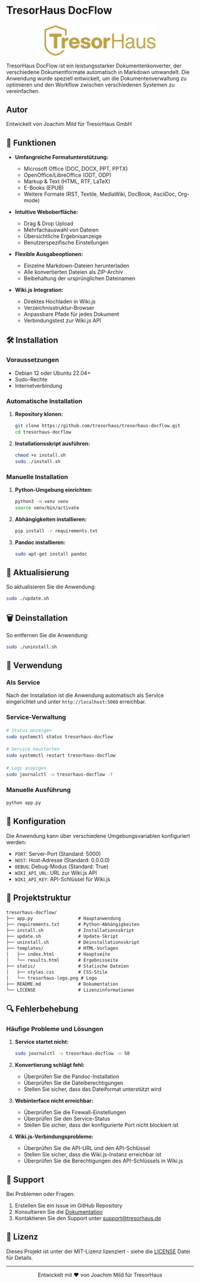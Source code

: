 # TresorHaus DocFlow

<p align="center">
  <img src="static/tresorhaus-logo.png" alt="TresorHaus Logo" width="300"/>
</p>

TresorHaus DocFlow ist ein leistungsstarker Dokumentenkonverter, der verschiedene Dokumentformate automatisch in Markdown umwandelt. Die Anwendung wurde speziell entwickelt, um die Dokumentenverwaltung zu optimieren und den Workflow zwischen verschiedenen Systemen zu vereinfachen.

## Autor
Entwickelt von Joachim Mild für TresorHaus GmbH

## 🚀 Funktionen

- **Umfangreiche Formatunterstützung:**
  - Microsoft Office (DOC, DOCX, PPT, PPTX)
  - OpenOffice/LibreOffice (ODT, ODP)
  - Markup & Text (HTML, RTF, LaTeX)
  - E-Books (EPUB)
  - Weitere Formate (RST, Textile, MediaWiki, DocBook, AsciiDoc, Org-mode)

- **Intuitive Weboberfläche:**
  - Drag & Drop Upload
  - Mehrfachauswahl von Dateien
  - Übersichtliche Ergebnisanzeige
  - Benutzerspezifische Einstellungen

- **Flexible Ausgabeoptionen:**
  - Einzelne Markdown-Dateien herunterladen
  - Alle konvertierten Dateien als ZIP-Archiv
  - Beibehaltung der ursprünglichen Dateinamen

- **Wiki.js Integration:**
  - Direktes Hochladen in Wiki.js
  - Verzeichnisstruktur-Browser
  - Anpassbare Pfade für jedes Dokument
  - Verbindungstest zur Wiki.js API

## 🛠 Installation

### Voraussetzungen

- Debian 12 oder Ubuntu 22.04+
- Sudo-Rechte
- Internetverbindung

### Automatische Installation

1. **Repository klonen:**
   ```bash
   git clone https://github.com/tresorhaus/tresorhaus-docflow.git
   cd tresorhaus-docflow
   ```

2. **Installationsskript ausführen:**
   ```bash
   chmod +x install.sh
   sudo ./install.sh
   ```

### Manuelle Installation

1. **Python-Umgebung einrichten:**
   ```bash
   python3 -m venv venv
   source venv/bin/activate
   ```

2. **Abhängigkeiten installieren:**
   ```bash
   pip install -r requirements.txt
   ```

3. **Pandoc installieren:**
   ```bash
   sudo apt-get install pandoc
   ```

## 🔄 Aktualisierung

So aktualisieren Sie die Anwendung:

```bash
sudo ./update.sh
```

## 🗑 Deinstallation

So entfernen Sie die Anwendung:

```bash
sudo ./uninstall.sh
```

## 🚦 Verwendung

### Als Service
Nach der Installation ist die Anwendung automatisch als Service eingerichtet und unter `http://localhost:5000` erreichbar.

### Service-Verwaltung
```bash
# Status anzeigen
sudo systemctl status tresorhaus-docflow

# Service neustarten
sudo systemctl restart tresorhaus-docflow

# Logs anzeigen
sudo journalctl -u tresorhaus-docflow -f
```

### Manuelle Ausführung
```bash
python app.py
```

## 🔧 Konfiguration

Die Anwendung kann über verschiedene Umgebungsvariablen konfiguriert werden:

- `PORT`: Server-Port (Standard: 5000)
- `HOST`: Host-Adresse (Standard: 0.0.0.0)
- `DEBUG`: Debug-Modus (Standard: True)
- `WIKI_API_URL`: URL zur Wiki.js API
- `WIKI_API_KEY`: API-Schlüssel für Wiki.js

## 📁 Projektstruktur
```
tresorhaus-docflow/
├── app.py                 # Hauptanwendung
├── requirements.txt       # Python-Abhängigkeiten
├── install.sh             # Installationsskript
├── update.sh              # Update-Skript
├── uninstall.sh           # Deinstallationsskript
├── templates/             # HTML-Vorlagen
│   ├── index.html         # Hauptseite
│   └── results.html       # Ergebnisseite
├── static/                # Statische Dateien
│   ├── styles.css         # CSS-Stile
│   └── tresorhaus-logo.png # Logo
├── README.md              # Dokumentation
└── LICENSE                # Lizenzinformationen
```

## 🔍 Fehlerbehebung

### Häufige Probleme und Lösungen

1. **Service startet nicht:**
   ```bash
   sudo journalctl -u tresorhaus-docflow -n 50
   ```

2. **Konvertierung schlägt fehl:**
   - Überprüfen Sie die Pandoc-Installation
   - Überprüfen Sie die Dateiberechtigungen
   - Stellen Sie sicher, dass das Dateiformat unterstützt wird

3. **Webinterface nicht erreichbar:**
   - Überprüfen Sie die Firewall-Einstellungen
   - Überprüfen Sie den Service-Status
   - Stellen Sie sicher, dass der konfigurierte Port nicht blockiert ist

4. **Wiki.js-Verbindungsprobleme:**
   - Überprüfen Sie die API-URL und den API-Schlüssel
   - Stellen Sie sicher, dass die Wiki.js-Instanz erreichbar ist
   - Überprüfen Sie die Berechtigungen des API-Schlüssels in Wiki.js

## 📮 Support

Bei Problemen oder Fragen:
1. Erstellen Sie ein Issue im GitHub Repository
2. Konsultieren Sie die [Dokumentation](https://github.com/tresorhaus/tresorhaus-docflow/wiki)
3. Kontaktieren Sie den Support unter [support@tresorhaus.de](mailto:support@tresorhaus.de)

## 📝 Lizenz

Dieses Projekt ist unter der MIT-Lizenz lizenziert - siehe die [LICENSE](LICENSE) Datei für Details.

---

<p align="center">
  Entwickelt mit ❤️ von Joachim Mild für TresorHaus
</p>
